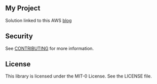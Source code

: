 ## My Project

Solution linked to this AWS [blog](https://aws.amazon.com/blogs/containers/container-devsecops-with-aws-codepipeline-using-hadolint-and-anchore-engine/)

## Security

See [CONTRIBUTING](CONTRIBUTING.md#security-issue-notifications) for more information.

## License

This library is licensed under the MIT-0 License. See the LICENSE file.

